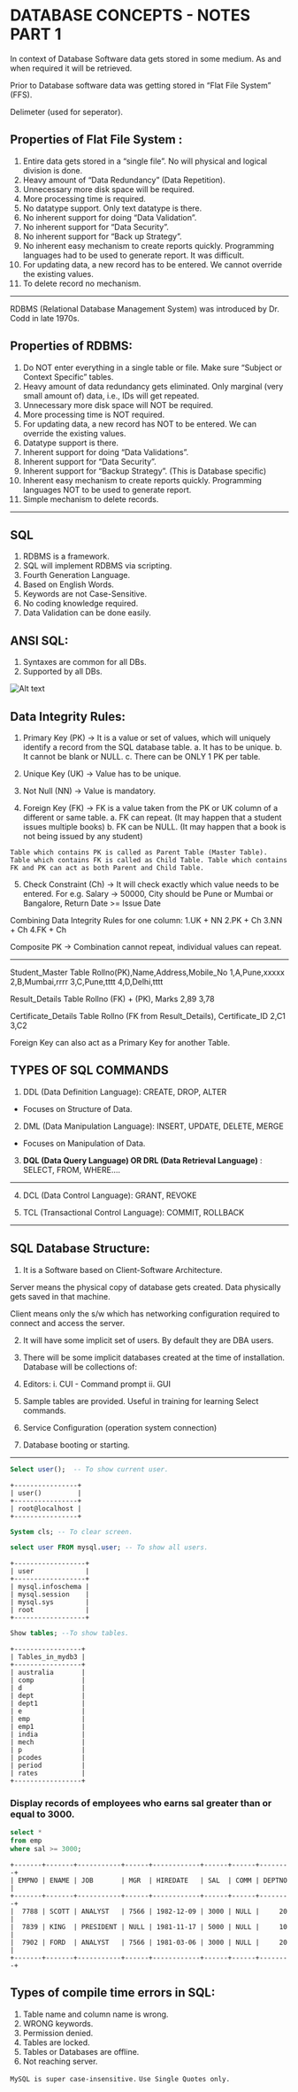 # DATABASE CONCEPTS - NOTES PART 1


In context of Database Software data gets stored in some medium.
As and when required it will be retrieved.

Prior to Database software data was getting stored in “Flat File System” (FFS).

Delimeter (used for seperator).

## Properties of Flat File System :

1. Entire data gets stored in a “single file”. No will physical and logical division is done.
2. Heavy amount of “Data Redundancy” (Data Repetition). 
3. Unnecessary more disk space will be required.
4. More processing time is required.
5. No datatype support. Only text datatype is there.
6. No inherent support for doing “Data Validation”.
7. No inherent support for “Data Security”.
8. No inherent support for “Back up Strategy”.
9. No inherent easy mechanism to create reports quickly. Programming languages had to be used to generate report. It was difficult.
10. For updating data, a new record has to be entered. We cannot override the existing values.
11. To delete record no mechanism.

--------------------------------------------------------------------------------------------------------------------------------------------------------------------------

RDBMS (Relational Database Management System) was introduced by Dr. Codd in late 1970s.

## Properties of RDBMS:

1. Do NOT enter everything in a single table or file. Make sure “Subject or Context Specific” tables.
2. Heavy amount of data redundancy gets eliminated. Only marginal (very small amount of) data, i.e., IDs will get repeated.
3. Unnecessary more disk space will NOT be required.
4. More processing time is NOT required.
5. For updating data, a new record has NOT to be entered. We can override the existing values.
6. Datatype support is there.
7. Inherent support for doing “Data Validations”.
8. Inherent support for “Data Security”.
9. Inherent support for “Backup Strategy”. (This is Database specific)
10. Inherent easy mechanism to create reports quickly. Programming languages NOT to be used to generate report.
11. Simple mechanism to delete records.

--------------------------------------------------------------------------------------------------------------------------------------------------------------------------

## SQL

1. RDBMS is a framework.
2. SQL will implement RDBMS via scripting.
3. Fourth Generation Language.
4. Based on English Words.
5. Keywords are not Case-Sensitive.
6. No coding knowledge required.
7. Data Validation can be done easily.

## ANSI SQL:
1. Syntaxes are common for all DBs.
2. Supported by all DBs.



![Alt text](Databases.png)


## Data Integrity Rules:

1. Primary Key (PK) -> It is a value or set of values, which will uniquely identify a record from the SQL database table.
  a. It has to be unique.
  b. It cannot be blank or NULL.
  c. There can be ONLY 1 PK per table.

2. Unique Key (UK) -> Value has to be unique.
3. Not Null (NN) -> Value is mandatory.

4. Foreign Key (FK) -> FK is a value taken from the PK or UK column of a different or same table.
  a. FK can repeat. (It may happen that a student issues multiple books)
  b. FK can be NULL. (It may happen that a book is not being issued by any student)

`Table which contains PK is called as Parent Table (Master Table).
Table which contains FK is called as Child Table.
Table which contains FK and PK can act as both Parent and Child Table.`

5. Check Constraint (Ch) -> It will check exactly which value needs to be entered.
  For e.g. Salary -> 50000, City should be Pune or Mumbai or Bangalore,
  Return Date >= Issue Date

Combining Data Integrity Rules for one column:
1.UK + NN
2.PK + Ch
3.NN + Ch
4.FK + Ch

Composite PK -> Combination cannot repeat, individual values can repeat.

--------------------------------------------------------------------------------------------------------------------------------------------------------------------------

Student_Master Table
Rollno(PK),Name,Address,Mobile_No
1,A,Pune,xxxxx
2,B,Mumbai,rrrr
3,C,Pune,tttt
4,D,Delhi,tttt

Result_Details Table
Rollno (FK) + (PK), Marks
2,89
3,78

Certificate_Details Table
Rollno (FK from Result_Details), Certificate_ID
2,C1
3,C2

Foreign Key can also act as a Primary Key for another Table.

## TYPES OF SQL COMMANDS

1. DDL (Data Definition Language): CREATE, DROP, ALTER
- Focuses on Structure of Data.

2. DML (Data Manipulation Language): INSERT, UPDATE, DELETE, MERGE
- Focuses on Manipulation of Data.

3. **DQL (Data Query Language) OR DRL (Data Retrieval Language)** : SELECT, FROM, WHERE….

-------------------------------------

4. DCL (Data Control Language): GRANT, REVOKE

5. TCL (Transactional Control Language): COMMIT, ROLLBACK

--------------------------------------------------------------------------------------------------------------------------------------------------------------------------

## SQL Database Structure:

1. It is a Software based on Client-Software Architecture.

Server means the physical copy of database gets created.
Data physically gets saved in that machine.

Client means only the s/w which has networking configuration required to connect and access the server.

2. It will have some implicit set of users.
By default they are DBA users.

3. There will be some implicit databases created at the time of installation.
Database will be collections of:

4. Editors:
  i. CUI - Command prompt
  ii. GUI

5. Sample tables are provided. Useful in training for learning Select commands.

6. Service Configuration (operation system connection)

7. Database booting or starting.

----------------------------------------------------------------------------------------------------------------------------

```sql
Select user();  -- To show current user.
```

```
+----------------+
| user()         |
+----------------+
| root@localhost |
+----------------+
```

```sql
System cls; -- To clear screen.
```

```sql
select user FROM mysql.user; -- To show all users.
```

```
+------------------+
| user             |
+------------------+
| mysql.infoschema |
| mysql.session    |
| mysql.sys        |
| root             |
+------------------+
```

```sql
Show tables; --To show tables.
```

```
+-----------------+
| Tables_in_mydb3 |
+-----------------+
| australia       |
| comp            |
| d               |
| dept            |
| dept1           |
| e               |
| emp             |
| emp1            |
| india           |
| mech            |
| p               |
| pcodes          |
| period          |
| rates           |
+-----------------+
```

### Display records of employees who earns sal greater than or equal to 3000.

```sql
select *
from emp
where sal >= 3000;
```
```
+-------+-------+-----------+------+------------+------+------+--------+
| EMPNO | ENAME | JOB       | MGR  | HIREDATE   | SAL  | COMM | DEPTNO |
+-------+-------+-----------+------+------------+------+------+--------+
|  7788 | SCOTT | ANALYST   | 7566 | 1982-12-09 | 3000 | NULL |     20 |
|  7839 | KING  | PRESIDENT | NULL | 1981-11-17 | 5000 | NULL |     10 |
|  7902 | FORD  | ANALYST   | 7566 | 1981-03-06 | 3000 | NULL |     20 |
+-------+-------+-----------+------+------------+------+------+--------+
```


## Types of compile time errors in SQL:
1. Table name and column name is wrong.
2. WRONG keywords.
3. Permission denied.
4. Tables are locked.
5. Tables or Databases are offline.
6. Not reaching server.

`MySQL is super case-insensitive.`
`Use Single Quotes only.`
